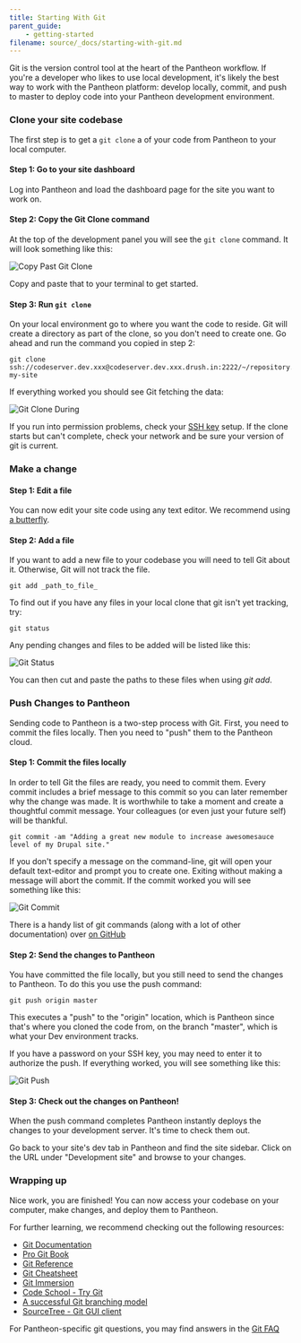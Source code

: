 ```yaml
---
title: Starting With Git
parent_guide:
    - getting-started
filename: source/_docs/starting-with-git.md
---
```


Git is the version control tool at the heart of the Pantheon workflow. If you're a developer who likes to use local development, it's likely the best way to work with the Pantheon platform: develop locally, commit, and push to master to deploy code into your Pantheon development environment.

### Clone your site codebase

The first step is to get a `git clone` a of your code from Pantheon to your local computer.

#### Step 1: Go to your site dashboard

Log into Pantheon and load the dashboard page for the site you want to work on.

#### Step 2: Copy the Git Clone command

At the top of the development panel you will see the `git clone` command. It will look something like this:

![Copy Past Git Clone](https://pantheon-systems.desk.com/customer/portal/attachments/278869)

Copy and paste that to your terminal to get started.

#### Step 3: Run `git clone`

On your local environment go to where you want the code to reside. Git will create a directory as part of the clone, so you don't need to create one. Go ahead and run the command you copied in step 2:

    git clone ssh://codeserver.dev.xxx@codeserver.dev.xxx.drush.in:2222/~/repository.git my-site

If everything worked you should see Git fetching the data:

![Git Clone During](https://pantheon-systems.desk.com/customer/portal/attachments/27623)

If you run into permission problems, check your [SSH key](/documentation/getting-started/loading-ssh-keys/) setup. If the clone starts but can't complete, check your network and be sure your version of git is current.

### Make a change

#### Step 1: Edit a file

You can now edit your site code using any text editor. We recommend using [a butterfly](http://xkcd.com/378/).

#### Step 2: Add a file

If you want to add a new file to your codebase you will need to tell Git about it. Otherwise, Git will not track the file.

    git add _path_to_file_

To find out if you have any files in your local clone that git isn't yet tracking, try:

    git status

Any pending changes and files to be added will be listed like this:

![Git Status](https://pantheon-systems.desk.com/customer/portal/attachments/27626)

You can then cut and paste the paths to these files when using _git add_.

### Push Changes to Pantheon

Sending code to Pantheon is a two-step process with Git. First, you need to commit the files locally. Then you need to "push" them to the Pantheon cloud.

#### Step 1: Commit the files locally

In order to tell Git the files are ready, you need to commit them. Every commit includes a brief message to this commit so you can later remember why the change was made. It is worthwhile to take a moment and create a thoughtful commit message. Your colleagues (or even just your future self) will be thankful.

    git commit -am "Adding a great new module to increase awesomesauce level of my Drupal site."

If you don't specify a message on the command-line, git will open your default text-editor and prompt you to create one. Exiting without making a message will abort the commit. If the commit worked you will see something like this:

![Git Commit](https://pantheon-systems.desk.com/customer/portal/attachments/27624)

There is a handy list of git commands (along with a lot of other documentation) over [on GitHub](https://github.com/AlexZeitler/gitcheatsheet/blob/master/gitcheatsheet.pdf)

#### Step 2: Send the changes to Pantheon

You have committed the file locally, but you still need to send the changes to Pantheon. To do this you use the push command:

    git push origin master

This executes a "push" to the "origin" location, which is Pantheon since that's where you cloned the code from, on the branch "master", which is what your Dev environment tracks.

If you have a password on your SSH key, you may need to enter it to authorize the push. If everything worked, you will see something like this:

![Git Push](https://pantheon-systems.desk.com/customer/portal/attachments/27625)

#### Step 3: Check out the changes on Pantheon!

When the push command completes Pantheon instantly deploys the changes to your development server. It's time to check them out.

Go back to your site's dev tab in Pantheon and find the site sidebar. Click on the URL under "Development site" and browse to your changes.

### Wrapping up

Nice work, you are finished! You can now access your codebase on your computer, make changes, and deploy them to Pantheon.

For further learning, we recommend checking out the following resources:

- [Git Documentation](http://git-scm.com/documentation)
- [Pro Git Book](http://git-scm.com/book)
- [Git Reference](http://gitref.org/)
- [Git Cheatsheet](http://ndpsoftware.com/git-cheatsheet.html)
- [Git Immersion](http://gitimmersion.com/)
- [Code School - Try Git](http://try.github.io/levels/1/challenges/1)
- [A successful Git branching model](http://nvie.com/posts/a-successful-git-branching-model/)
- [SourceTree - Git GUI client](http://www.sourcetreeapp.com/)

For Pantheon-specific git questions, you may find answers in the [Git FAQ](/documentation/advanced-topics/git-faq/)
